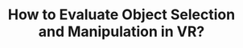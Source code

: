 ---
layout: post
title: How to Evaluate Object Selection and Manipulation in VR?
description: Guidelines for evaluating object selection and manipulation in VR.
redirect: http://doi.org/10.1145/3489849.3489853
published: false
# image: haptic-magnetism.png
year: 2021
---